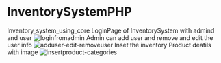 # InventorySystemPHP
Inventory_system_using_core 
LoginPage of InventorySystem with admind and user
![loginfromadmin](https://github.com/amit3075/InventorySystemPHP/assets/54049938/809aa47e-92b9-4a95-8731-cdf52aa0c29c)
Admin can add user and remove and edit the user info
![adduser-edit-removeuser](https://github.com/amit3075/InventorySystemPHP/assets/54049938/c0e888e3-d192-4bae-acec-614878719018)
Inset the inventory Product deatils with image
![insertproduct-categories](https://github.com/amit3075/InventorySystemPHP/assets/54049938/557d0829-3a65-4cc3-835d-233a93171ceb)


